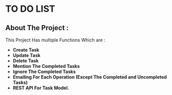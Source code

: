 # TO DO LIST

## About The Project :

This Project Has multiple Functions Which are :
- **Create Task**
- **Update Task**
- **Delete Task**
- **Mention The Completed Tasks**
- **Ignore The Completed Tasks**
- **Emailing For Each Operation (Except The Completed and Uncompleted Tasks)**
- **REST API For Task Model.**